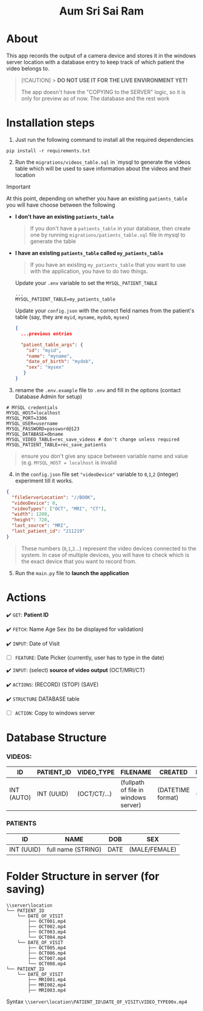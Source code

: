 <h1 align="center">
Aum Sri Sai Ram
</h1>

# About

This app records the output of a camera device and stores it in the windows server location with a database entry to keep track of which patient the video belongs to.

> [!CAUTION] > **DO NOT USE IT FOR THE LIVE ENVIRONMENT YET!**
>
> The app doesn't have the "COPYING to the SERVER" logic, so it is only for preview as of now. The database and the rest work

# Installation steps

1. Just run the following command to install all the required dependencies

```console
pip install -r requirements.txt
```

2. Run the `migrations/videos_table.sql` in `mysql to generate the videos table which will be used to save information about the videos and their location

> [!IMPORTANT]  
> At this point, depending on whether you have an existing `patients_table` you will have choose between the following

- **I don't have an existing `patients_table`**

  > If you don't have a `patients_table` in your database, then create one by running `migrations/patients_table.sql` file in mysql to generate the table

- **I have an existing `patients_table` called `my_patients_table`**

  > If you have an existing `my_patients_table` that you want to use with the application, you have to do two things.

  Update your `.env` variable to set the `MYSQL_PATIENT_TABLE`

  ```.env
  ...
  MYSQL_PATIENT_TABLE=my_patients_table
  ```

  Update your `config.json` with the correct field names from the patient's table (say, they are `myid`, `myname`, `mydob`, `mysex`)

  ```json
  {
    ...previous entries

    "patient_table_args": {
      "id": "myid",
      "name": "myname",
      "date_of_birth": "mydob",
      "sex": "mysex"
     }
  }
  ```

3. rename the `.env.example` file to `.env` and fill in the options (contact Database Admin for setup)

```.env
# MYSQL credentials
MYSQL_HOST=localhost
MYSQL_PORT=3306
MYSQL_USER=username
MYSQL_PASSWORD=password@123
MYSQL_DATABASE=dbname
MYSQL_VIDEO_TABLE=rec_save_videos # don't change unless required
MYSQL_PATIENT_TABLE=rec_save_patients
```

> ensure you don't give any space between variable name and value (e.g. `MYSQL_HOST = localhost` is invalid

4. in the `config.json` file set `"videoDevice"` variable to `0`,`1`,`2` (integer) experiment till it works.

```json
{
  "fileServerLocation": "//BOOK",
  "videoDevice": 0,
  "videoTypes": ["OCT", "MRI", "CT"],
  "width": 1280,
  "height": 720,
  "last_source": "MRI",
  "last_patient_id": "211219"
}
```

> These numbers (`0`,`1`,`2`...) represent the video devices connected to the system. In case of multiple devices, you will have to check which is the exact device that you want to record from.

5. Run the `main.py` file to **launch the application**

# Actions

:heavy_check_mark: `GET`: **Patient ID**

:heavy_check_mark: `FETCH`: Name Age Sex (to be displayed for validation)

:heavy_check_mark: `INPUT`: Date of Visit

- [ ] `FEATURE`: Date Picker (currently, user has to type in the date)

:heavy_check_mark: `INPUT`: (select) **source of video output** (OCT/MRI/CT)

:heavy_check_mark: `ACTIONS`: (RECORD) (STOP) (SAVE)

:heavy_check_mark: `STRUCTURE` DATABASE table

- [ ] `ACTION`: Copy to windows server

# Database Structure

### VIDEOS:

| ID         | PATIENT_ID | VIDEO_TYPE   | FILENAME                             | CREATED           | DATE_OF_VISIT |
| ---------- | ---------- | ------------ | ------------------------------------ | ----------------- | ------------- |
| INT (AUTO) | INT (UUID) | (OCT/CT/...) | (fullpath of file in windows server) | (DATETIME format) | (DATE format) |

### PATIENTS

| ID         | NAME               | DOB  | SEX           |
| ---------- | ------------------ | ---- | ------------- |
| INT (UUID) | full name (STRING) | DATE | (MALE/FEMALE) |

# Folder Structure in server (for saving)

```
\\server\location
└── PATIENT_ID
    └── DATE_OF_VISIT
        ├── OCT001.mp4
        ├── OCT002.mp4
        ├── OCT003.mp4
        └── OCT004.mp4
    └── DATE_OF_VISIT
        ├── OCT005.mp4
        ├── OCT006.mp4
        ├── OCT007.mp4
        └── OCT008.mp4
└── PATIENT_ID
    └── DATE_OF_VISIT
        ├── MRI001.mp4
        ├── MRI002.mp4
        ├── MRI003.mp4
```

Syntax `\\server\location\PATIENT_ID\DATE_OF_VISIT\VIDEO_TYPE00x.mp4`
